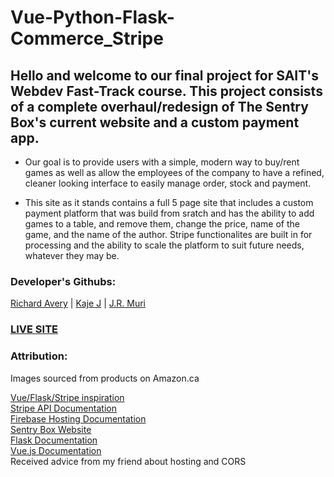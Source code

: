 # Vue-Python-Flask-Commerce_Stripe

## Hello and welcome to our final project for SAIT's Webdev Fast-Track course. This project consists of a complete overhaul/redesign of The Sentry Box's current website and a custom payment app. 

- Our goal is to provide users with a simple, modern way to buy/rent games as well as allow the employees of the company to have a refined, cleaner looking interface to easily manage order, stock and payment. 

- This site as it stands contains a full 5 page site that includes a custom payment platform that was build from sratch and has the ability to add games to a table, and remove them, change the price, name of the game, and the name of the author. Stripe functionalites are built in for processing and the ability to scale the platform to suit future needs, whatever they may be.

### Developer's Githubs:
[Richard Avery](https://github.com/Gander-Alexander) | [Kaje J](https://github.com/KajeA) | [J.R. Muri](https://github.com/JulesRuby)

### [LIVE SITE](https://boner-boiz.web.app)

### Attribution:

Images sourced from products on Amazon.ca

[Vue/Flask/Stripe inspiration](https://testdriven.io/blog/accepting-payments-with-stripe-vuejs-and-flask/)  
[Stripe API Documentation](https://stripe.com/docs/api)  
[Firebase Hosting Documentation](https://firebase.google.com/docs/hosting)  
[Sentry Box Website](https://www.sentrybox.com/)  
[Flask Documentation](https://flask.palletsprojects.com/en/1.1.x/)  
[Vue.js Documentation](https://vuejs.org/v2/)  
Received advice from my friend about hosting and CORS
